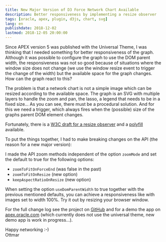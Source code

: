 ```yaml
---
title: New Major Version of D3 Force Network Chart Available
description: Better responsiveness by implementing a resize observer
tags: [oracle, apex, plugin, d3js, chart, svg]
lang: en
publishdate: 2018-12-02
lastmod: 2018-12-05 20:00:00
---
```


<div id="example"></div><!--the graph container-->

Since APEX version 5 was published with the Universal Theme, I was thinking that I needed something for better responsiveness of the graph. Although it was possible to configure the graph to use the DOM parent width, the responsiveness was not so good because of situations where the window size does not change (we use the window resize event to trigger the change of the width) but the available space for the graph changes. How can the graph react to this?

The problem is that a network chart is not a simple image which can be resized according to the available space. The graph is an SVG with multiple layers to handle the zoom and pan, the lasso, a legend that needs to be in a fixed size...   As you can see, there must be a procedural solution. And for this we need a trigger, which always fires when the (possible) size of the graphs parent DOM element changes.

Fortunately, there is a [W3C draft for a resize observer][1] and a [polyfill][2] available.

To put the things together, I had to make breaking changes on the API (the reason for a new major version): 

I made the API zoom methods independent of the option `zoomMode` and set the default to true for the following options:

- `zoomToFitOnForceEnd` (was false in the past)
- `zoomToFitOnResize` (new option)
- `keepAspectRatioOnResize` (new option)

When setting the option `useDomParentWidth` to true together with the previous mentioned defaults, you can achieve a responsiveness like with images set to width 100%. Try it out by resizing your browser window.

For the full change log see the project on [GitHub][3] and for a demo the app on [apex.oracle.com][4] (which currently does not use the universal theme, new demo app is work in progress...).

Happy networking :-)<br>
Ottmar


[1]: https://wicg.github.io/ResizeObserver/
[2]: https://github.com/que-etc/resize-observer-polyfill
[3]: https://github.com/ogobrecht/d3-force-apex-plugin#changelog
[4]: https://apex.oracle.com/pls/apex/f?p=18290:1

<link  href="/assets/d3.js/d3-force-3.0.0.css" rel="stylesheet" type="text/css">
<script src="/assets/d3.js/ResizeObserver-1.5.0.min.js"></script>
<script src="/assets/d3.js/d3-3.5.6.min.js"></script>
<script src="/assets/d3.js/d3-force-3.0.0.min.js"></script>

<style>.net_gobrechts_d3_force_tooltip { z-index: auto; }</style>

<script>
window.onload = function() {
    window.example = netGobrechtsD3Force('example')
        .height(400)
        .width(800)
        .useDomParentWidth(true) //for responsive layout
        //.zoomMode(true)
        .lassoMode(true)
        .wrapLabels(true)
        .showBorder(false)
        .debug(true) //to enable the customization wizard
        .render(); //sample data is provided when called without data
        //see also https://ogobrecht.github.io/d3-force-apex-plugin/tutorial-1-getting-started.html
    d3.select('#example').select('svg').classed('shadow', true);
}
</script>
